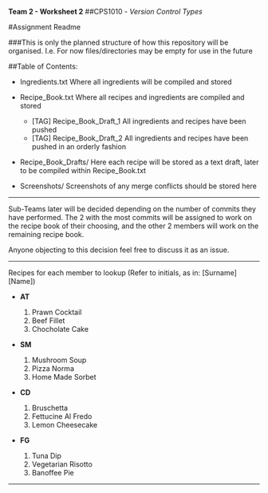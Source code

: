 **Team 2 - Worksheet 2**
##CPS1010 - *Version Control Types*

#Assignment Readme

###This is only the planned structure of how this repository will be organised. I.e. For now files/directories may be empty for use in the future

##Table of Contents:

* Ingredients.txt			Where all ingredients will be compiled and stored

* Recipe_Book.txt			Where all recipes and ingredients are compiled and stored
	* [TAG]	Recipe_Book_Draft_1		All ingredients and recipes have been pushed
	* [TAG]	Recipe_Book_Draft_2		All ingredients and recipes have been pushed in an orderly fashion

	
* Recipe_Book_Drafts/		Here each recipe will be stored as a text draft, later to be compiled within Recipe_Book.txt

* Screenshots/			Screenshots of any merge conflicts should be stored	here

---

Sub-Teams later will be decided depending on the number of commits they have
performed. The 2 with the most commits will be assigned to work on the recipe
book of their choosing, and the other 2 members will work on the remaining 
recipe book.

Anyone objecting to this decision feel free to discuss it as an issue.
						
---

Recipes for each member to lookup (Refer to initials, as in: [Surname][Name])

* **AT**
	1.	Prawn Cocktail
	2.	Beef Fillet
	3.	Chocholate Cake

* **SM**
	1.	Mushroom Soup
	2.	Pizza Norma
	3.	Home Made Sorbet

* **CD**
	1.	Bruschetta
	2.	Fettucine Al Fredo
	3.	Lemon Cheesecake

* **FG**
	1.	Tuna Dip
	2.	Vegetarian Risotto
	3.	Banoffee Pie

-------------------------------------------------------------------------
